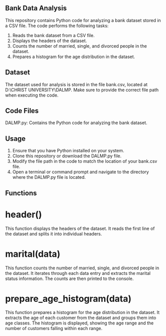 ## Bank Data Analysis
This repository contains Python code for analyzing a bank dataset stored in a CSV file. The code performs the following tasks:

1. Reads the bank dataset from a CSV file.
2. Displays the headers of the dataset.
3. Counts the number of married, single, and divorced people in the dataset.
4. Prepares a histogram for the age distribution in the dataset.
   
## Dataset
The dataset used for analysis is stored in the file bank.csv, located at D:\CHRIST UNIVERSITY\DALMP\. Make sure to provide the correct file path when executing the code.

## Code Files
DALMP.py: Contains the Python code for analyzing the bank dataset.

## Usage
1. Ensure that you have Python installed on your system.
2. Clone this repository or download the DALMP.py file.
3. Modify the file path in the code to match the location of your bank.csv file.
4. Open a terminal or command prompt and navigate to the directory where the DALMP.py file is located.

## Functions
# header()
This function displays the headers of the dataset. It reads the first line of the dataset and splits it into individual headers.

# marital(data)
This function counts the number of married, single, and divorced people in the dataset. It iterates through each data entry and extracts the marital status information. The counts are then printed to the console.

# prepare_age_histogram(data)
This function prepares a histogram for the age distribution in the dataset. It extracts the age of each customer from the dataset and groups them into age classes. The histogram is displayed, showing the age range and the number of customers falling within each range.


